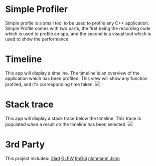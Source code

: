 # Simple Profiler

Simple profile is a small tool to be used to profile any C++ application. Simple Profile comes with two parts, the first being the recording code which is used to profile an app, and the second is a visual tool which is used to show the performance.

# Timeline
This app will display a timeline. The timeline is an overview of the application which has been profiled. This view will show any function profiled, and it's corresponding time taken.
![](https://raw.githubusercontent.com/I-Hudson/SimpleProfiler/master/images/SimpleTimelline.png)
# Stack trace
This app will display a stack trace below the timeline. This trace is populated when a result on the timeline has been selected.
![](https://raw.githubusercontent.com/I-Hudson/SimpleProfiler/master/images/SimpleStackTrace.PNG)
# 3rd Party

This project includes:
[Glad](https://glad.dav1d.de)
[GLFW](https://www.glfw.org)
[ImGui](https://github.com/ocornut/imgui)
[nlohmann Json](https://github.com/nlohmann/json)
